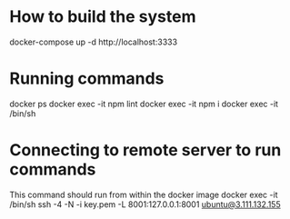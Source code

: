 # How to build the system
docker-compose up -d
http://localhost:3333

# Running commands
docker ps
docker exec -it <container name> npm lint
docker exec -it <container name> npm i
docker exec -it <container name> /bin/sh


# Connecting to remote server to run commands
This command should run from within the docker image
docker exec -it <container name> /bin/sh
ssh -4 -N -i key.pem -L 8001:127.0.0.1:8001 ubuntu@3.111.132.155